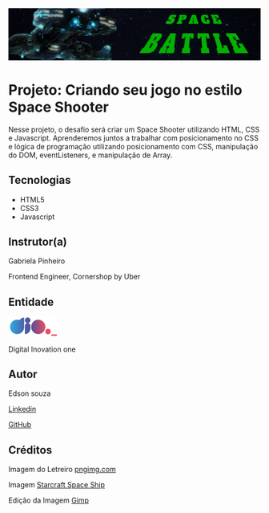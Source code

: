 <img src="./img/letreiro.png">

# Projeto: Criando seu jogo no estilo Space Shooter

Nesse projeto, o desafio será criar um Space Shooter utilizando HTML, CSS e Javascript. Aprenderemos juntos a trabalhar com posicionamento no CSS e lógica de programação utilizando posicionamento com CSS, manipulação do DOM, eventListeners, e manipulação de Array.

## Tecnologias

* HTML5
* CSS3
* Javascript


## Instrutor(a)

Gabriela Pinheiro

Frontend Engineer, Cornershop by Uber

## Entidade

[<img alt="Logo DIO" width="100px" src="./img/logo-dio.png" />](https://dio.me/sign-up?ref=8EJE9QGVQT)

Digital Inovation one 

## Autor
Edson souza

[Linkedin](https://www.linkedin.com/in/edsonfrs/)

[GitHub](https://github.com/Edsonfrs)

## Créditos

Imagem do Letreiro [pngimg.com](https://pngimg.com)

Imagem [Starcraft Space Ship](https://pngimg.com/image/58950)

Edição da Imagem [Gimp](https://www.gimp.org)






